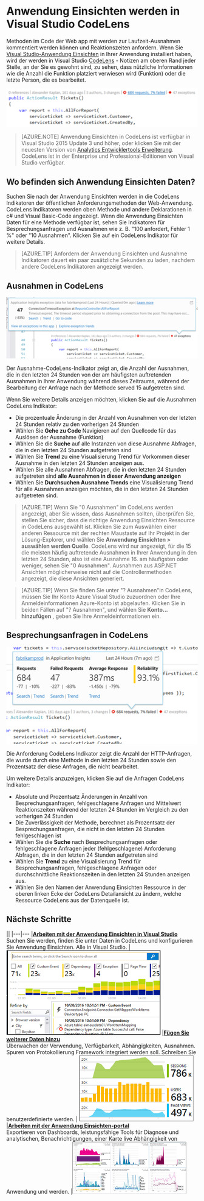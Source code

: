 <properties 
    pageTitle="Anwendung Einsichten werden in Visual Studio CodeLens | Microsoft Azure" 
    description="Schneller Zugriff auf Ihre Anwendung Einsichten Anfrage und Ausnahme werden mit CodeLens in Visual Studio." 
    services="application-insights" 
    documentationCenter=".net"
    authors="numberbycolors" 
    manager="douge"/>

<tags 
    ms.service="application-insights" 
    ms.workload="tbd" 
    ms.tgt_pltfrm="ibiza" 
    ms.devlang="na" 
    ms.topic="get-started-article" 
    ms.date="08/30/2016" 
    ms.author="daviste"/>
    
# <a name="application-insights-telemetry-in-visual-studio-codelens"></a>Anwendung Einsichten werden in Visual Studio CodeLens

Methoden im Code der Web app mit werden zur Laufzeit-Ausnahmen kommentiert werden können und Reaktionszeiten anfordern. Wenn Sie [Visual Studio-Anwendung Einsichten](app-insights-overview.md) in Ihrer Anwendung installiert haben, wird der werden in Visual Studio [CodeLens](https://msdn.microsoft.com/library/dn269218.aspx) - Notizen am oberen Rand jeder Stelle, an der Sie es gewohnt sind, zu sehen, dass nützliche Informationen wie die Anzahl die Funktion platziert verwiesen wird (Funktion) oder die letzte Person, die es bearbeitet.

![CodeLens](./media/app-insights-visual-studio-codelens/codelens-overview.png)

> [AZURE.NOTE] Anwendung Einsichten in CodeLens ist verfügbar in Visual Studio 2015 Update 3 und höher, oder klicken Sie mit der neuesten Version von [Analytics Entwicklertools Erweiterung](https://visualstudiogallery.msdn.microsoft.com/82367b81-3f97-4de1-bbf1-eaf52ddc635a). CodeLens ist in der Enterprise und Professional-Editionen von Visual Studio verfügbar.

## <a name="where-to-find-application-insights-data"></a>Wo befinden sich Anwendung Einsichten Daten?

Suchen Sie nach der Anwendung Einsichten werden in die CodeLens Indikatoren der öffentlichen Anforderungsmethoden der Web-Anwendung. CodeLens Indikatoren werden oben Methode und andere Deklarationen in c# und Visual Basic-Code angezeigt. Wenn die Anwendung Einsichten Daten für eine Methode verfügbar ist, sehen Sie Indikatoren für Besprechungsanfragen und Ausnahmen wie z. B. "100 anfordert, Fehler 1 %" oder "10 Ausnahmen". Klicken Sie auf ein CodeLens Indikator für weitere Details. 

> [AZURE.TIP] Anfordern der Anwendung Einsichten und Ausnahme Indikatoren dauert ein paar zusätzliche Sekunden zu laden, nachdem andere CodeLens Indikatoren angezeigt werden.

## <a name="exceptions-in-codelens"></a>Ausnahmen in CodeLens

![TBD](./media/app-insights-visual-studio-codelens/codelens-exceptions.png)

Der Ausnahme-CodeLens-Indikator zeigt an, die Anzahl der Ausnahmen, die in den letzten 24 Stunden von der am häufigsten auftretenden Ausnahmen in Ihrer Anwendung während dieses Zeitraums, während der Bearbeitung der Anfrage nach der Methode served 15 aufgetreten sind.

Wenn Sie weitere Details anzeigen möchten, klicken Sie auf die Ausnahmen CodeLens Indikator:

* Die prozentuale Änderung in der Anzahl von Ausnahmen von der letzten 24 Stunden relativ zu den vorherigen 24 Stunden
* Wählen Sie **Gehe zu Code** Navigieren auf den Quellcode für das Auslösen der Ausnahme (Funktion)
* Wählen Sie die **Suche** auf alle Instanzen von diese Ausnahme Abfragen, die in den letzten 24 Stunden aufgetreten sind
* Wählen Sie **Trend** zu eine Visualisierung Trend für Vorkommen dieser Ausnahme in den letzten 24 Stunden anzeigen aus.
* Wählen Sie alle Ausnahmen Abfragen, die in den letzten 24 Stunden aufgetreten sind **alle Ausnahmen in dieser Anwendung anzeigen**
* Wählen Sie **Durchsuchen Ausnahme Trends** eine Visualisierung Trend für alle Ausnahmen anzeigen möchten, die in den letzten 24 Stunden aufgetreten sind. 

> [AZURE.TIP] Wenn Sie "0 Ausnahmen" im CodeLens werden angezeigt, aber Sie wissen, dass Ausnahmen sollten, überprüfen Sie, stellen Sie sicher, dass die richtige Anwendung Einsichten Ressource in CodeLens ausgewählt ist. Klicken Sie zum Auswählen einer anderen Ressource mit der rechten Maustaste auf Ihr Projekt in der Lösung-Explorer, und wählen Sie **Anwendung Einsichten > auswählen werden Quelle**. CodeLens wird nur angezeigt, für die 15 die meisten häufig auftretende Ausnahmen in Ihrer Anwendung in den letzten 24 Stunden, also ist eine Ausnahme 16. am häufigsten oder weniger, sehen Sie "0 Ausnahmen". Ausnahmen aus ASP.NET Ansichten möglicherweise nicht auf die Controllermethoden angezeigt, die diese Ansichten generiert.

> [AZURE.TIP] Wenn Sie finden Sie unter "? Ausnahmen"in CodeLens, müssen Sie Ihr Konto Azure Visual Studio zuzuordnen oder Ihre Anmeldeinformationen Azure-Konto ist abgelaufen. Klicken Sie in beiden Fällen auf "? Ausnahmen", und wählen Sie **Konto... hinzufügen** , geben Sie Ihre Anmeldeinformationen ein.

## <a name="requests-in-codelens"></a>Besprechungsanfragen in CodeLens

![TBD](./media/app-insights-visual-studio-codelens/codelens-requests.png)

Die Anforderung CodeLens Indikator zeigt die Anzahl der HTTP-Anfragen, die wurde durch eine Methode in den letzten 24 Stunden sowie den Prozentsatz der diese Anfragen, die nicht bearbeitet.

Um weitere Details anzuzeigen, klicken Sie auf die Anfragen CodeLens Indikator:

* Absolute und Prozentsatz Änderungen in Anzahl von Besprechungsanfragen, fehlgeschlagene Anfragen und Mittelwert Reaktionszeiten während der letzten 24 Stunden im Vergleich zu den vorherigen 24 Stunden
* Die Zuverlässigkeit der Methode, berechnet als Prozentsatz der Besprechungsanfragen, die nicht in den letzten 24 Stunden fehlgeschlagen ist
* Wählen Sie die **Suche** nach Besprechungsanfragen oder fehlgeschlagene Anfragen jeder (fehlgeschlagene) Anforderung Abfragen, die in den letzten 24 Stunden aufgetreten sind
* Wählen Sie **Trend** zu eine Visualisierung Trend für Besprechungsanfragen, fehlgeschlagene Anfragen oder durchschnittliche Reaktionszeiten in den letzten 24 Stunden anzeigen aus.
* Wählen Sie den Namen der Anwendung Einsichten Ressource in der oberen linken Ecke der CodeLens Detailansicht zu ändern, welche Ressource CodeLens aus der Datenquelle ist.

## <a name="a-namenextanext-steps"></a><a name="next"></a>Nächste Schritte

||
|---|---
|**[Arbeiten mit der Anwendung Einsichten in Visual Studio](app-insights-visual-studio.md)**<br/>Suchen Sie werden, finden Sie unter Daten in CodeLens und konfigurieren Sie Anwendung Einsichten. Alle in Visual Studio. |![Mit der rechten Maustaste in des Projekts, und wählen Sie die Anwendung Einblicken, suchen](./media/app-insights-visual-studio-codelens/34.png)
|**[Fügen Sie weiterer Daten hinzu](app-insights-asp-net-more.md)**<br/>Überwachen der Verwendung, Verfügbarkeit, Abhängigkeiten, Ausnahmen. Spuren von Protokollierung Framework integriert werden soll. Schreiben Sie benutzerdefinierte werden. | ![Visual studio](./media/app-insights-visual-studio-codelens/64.png)
|**[Arbeiten mit der Anwendung Einsichten-portal](app-insights-dashboards.md)**<br/>Exportieren von Dashboards, leistungsfähige Tools für Diagnose und analytischen, Benachrichtigungen, einer Karte live Abhängigkeit von Anwendung und werden. |![Visual studio](./media/app-insights-visual-studio-codelens/62.png)

